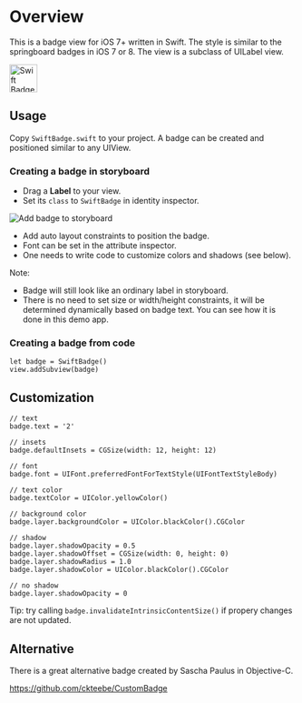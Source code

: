 # Overview

This is a badge view for iOS 7+ written in Swift. The style is similar to the springboard badges in iOS 7 or 8.
The view is a subclass of UILabel view.

<img src='https://raw.githubusercontent.com/exchangegroup/swift-badge/master/graphics/swift-badge.png' height='49' alt='Swift Badge'>

## Usage

Copy `SwiftBadge.swift` to your project. A badge can be created and positioned similar to any UIView.

### Creating a badge in storyboard

* Drag a **Label** to your view.
* Set its `class` to `SwiftBadge` in identity inspector.

<img src='https://raw.githubusercontent.com/exchangegroup/swift-badge/master/graphics/swift-badge-class.png' alt='Add badge to storyboard'>

* Add auto layout constraints to position the badge.
* Font can be set in the attribute inspector.
* One needs to write code to customize colors and shadows (see below). 

Note: 

* Badge will still look like an ordinary label in storyboard.
* There is no need to set size or width/height constraints, it will be determined dynamically based on badge text. You can see how it is done in this demo app.

### Creating a badge from code

```
let badge = SwiftBadge()
view.addSubview(badge)
```

## Customization

```
// text
badge.text = '2'

// insets
badge.defaultInsets = CGSize(width: 12, height: 12)

// font
badge.font = UIFont.preferredFontForTextStyle(UIFontTextStyleBody)

// text color
badge.textColor = UIColor.yellowColor()

// background color
badge.layer.backgroundColor = UIColor.blackColor().CGColor

// shadow
badge.layer.shadowOpacity = 0.5
badge.layer.shadowOffset = CGSize(width: 0, height: 0)
badge.layer.shadowRadius = 1.0
badge.layer.shadowColor = UIColor.blackColor().CGColor

// no shadow
badge.layer.shadowOpacity = 0
```

Tip: try calling `badge.invalidateIntrinsicContentSize()` if propery changes are not updated.

## Alternative

There is a great alternative badge created by Sascha Paulus in Objective-C.

https://github.com/ckteebe/CustomBadge

